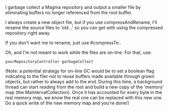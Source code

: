 I garbage collect a Magma repository and output a smaller file by eliminating buffers no longer referenced from the root buffer.

I always create a new object file, but if you use compressAndRename, I'll rename the source files to 'old...' so you can get with using the compressed repository right away.

If you don't want me to rename, just use #compressTo:.

Oh, and I'm not meant to work while the files are on-line.  For that, use:

	yourRepositoryController garbageCollect

(Note:  a potential strategy for on-line GC would be to set a boolean flag indicating to the filer not to reuse buffers made available through grown objects, but rather to always add to the end.  During this time, a background thread can start reading from the root and build a new copy of the 'memory' map (the MaIntervalCollection).  Once it has accounted for every byte in the real memory map, we know the real one can be replaced with this new one.  Do a quick write of the new memory map and you're done!)